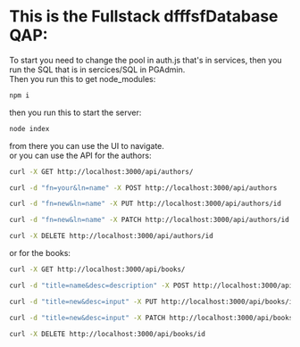 # This is the Fullstack dfffsfDatabase QAP:

To start you need to change the pool in auth.js that's in services, then you run the SQL that is in sercices/SQL in PGAdmin. <br>
Then you run this to get node_modules:
```bash
npm i
```


then you run this to start the server: 
``` bash
node index
```
from there you can use the UI to navigate. <br>
or you can use the API for the authors:
```bash
curl -X GET http://localhost:3000/api/authors/
```
```bash
curl -d "fn=your&ln=name" -X POST http://localhost:3000/api/authors
```
```bash
curl -d "fn=new&ln=name" -X PUT http://localhost:3000/api/authors/id
```
```bash
curl -d "fn=new&ln=name" -X PATCH http://localhost:3000/api/authors/id
```
```bash
curl -X DELETE http://localhost:3000/api/authors/id
```
or for the books:
```bash
curl -X GET http://localhost:3000/api/books/
```
```bash
curl -d "title=name&desc=description" -X POST http://localhost:3000/api/books
```
```bash
curl -d "title=new&desc=input" -X PUT http://localhost:3000/api/books/id
```
```bash
curl -d "title=new&desc=input" -X PATCH http://localhost:3000/api/books/id
```
```bash
curl -X DELETE http://localhost:3000/api/books/id
```
